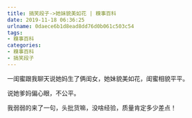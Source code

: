 ```yaml
---
title: 搞笑段子->她妹貌美如花 | 糗事百科
date: 2019-11-18 06:36:25
urlname: 0daece6b1d8ead8dd76d0b061c503c54
tags: 
- 糗事百科
categories:
- 糗事百科
- 搞笑段子
---
```

一闺蜜跟我聊天说她妈生了俩闺女，她妹貌美如花，闺蜜相貌平平。

说她爹妈偏心眼，不公平。

我弱弱的来了一句，头批货嘛，没啥经验，质量肯定多少差点！


